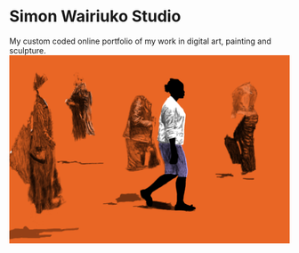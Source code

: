 # Simon Wairiuko Studio
My custom coded online portfolio of my work in digital art, painting and sculpture. 
![](Screenshot_1.png)
